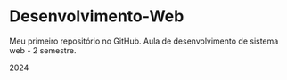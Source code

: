 # Desenvolvimento-Web
Meu primeiro repositório no GitHub. Aula de desenvolvimento de sistema web - 2 semestre.

2024

